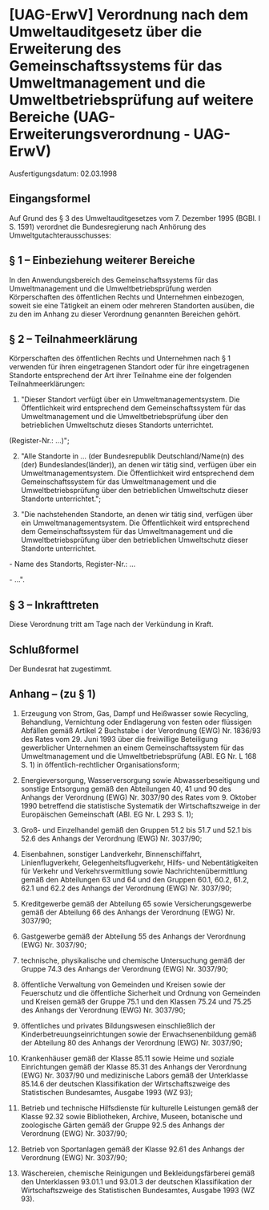 # [UAG-ErwV] Verordnung nach dem Umweltauditgesetz über die Erweiterung des Gemeinschaftssystems für das Umweltmanagement und die Umweltbetriebsprüfung auf weitere Bereiche  (UAG-Erweiterungsverordnung - UAG-ErwV)

Ausfertigungsdatum: 02.03.1998

 

## Eingangsformel

Auf Grund des § 3 des Umweltauditgesetzes vom 7. Dezember 1995 (BGBl. I S. 1591) verordnet die Bundesregierung nach Anhörung des Umweltgutachterausschusses:


## § 1 – Einbeziehung weiterer Bereiche

In den Anwendungsbereich des Gemeinschaftssystems für das Umweltmanagement und die Umweltbetriebsprüfung werden Körperschaften des öffentlichen Rechts und Unternehmen einbezogen, soweit sie eine Tätigkeit an einem oder mehreren Standorten ausüben, die zu den im Anhang zu dieser Verordnung genannten Bereichen gehört.


## § 2 – Teilnahmeerklärung

Körperschaften des öffentlichen Rechts und Unternehmen nach § 1 verwenden für ihren eingetragenen Standort oder für ihre eingetragenen Standorte entsprechend der Art ihrer Teilnahme eine der folgenden Teilnahmeerklärungen:

1. "Dieser Standort verfügt über ein Umweltmanagementsystem. Die Öffentlichkeit wird entsprechend dem Gemeinschaftssystem für das Umweltmanagement und die Umweltbetriebsprüfung über den betrieblichen Umweltschutz dieses Standorts unterrichtet.

(Register-Nr.: ...)";

2. "Alle Standorte in ... (der Bundesrepublik Deutschland/Name(n) des (der) Bundeslandes(länder)), an denen wir tätig sind, verfügen über ein Umweltmanagementsystem. Die Öffentlichkeit wird entsprechend dem Gemeinschaftssystem für das Umweltmanagement und die Umweltbetriebsprüfung über den betrieblichen Umweltschutz dieser Standorte unterrichtet.";

3. "Die nachstehenden Standorte, an denen wir tätig sind, verfügen über ein Umweltmanagementsystem. Die Öffentlichkeit wird entsprechend dem Gemeinschaftssystem für das Umweltmanagement und die Umweltbetriebsprüfung über den betrieblichen Umweltschutz dieser Standorte unterrichtet.

\- Name des Standorts, Register-Nr.: ...

\- ...".


## § 3 – Inkrafttreten

Diese Verordnung tritt am Tage nach der Verkündung in Kraft.


## Schlußformel

Der Bundesrat hat zugestimmt.


## Anhang – (zu § 1)

1. Erzeugung von Strom, Gas, Dampf und Heißwasser sowie Recycling, Behandlung, Vernichtung oder Endlagerung von festen oder flüssigen Abfällen gemäß Artikel 2 Buchstabe i der Verordnung (EWG) Nr. 1836/93 des Rates vom 29. Juni 1993 über die freiwillige Beteiligung gewerblicher Unternehmen an einem Gemeinschaftssystem für das Umweltmanagement und die Umweltbetriebsprüfung (ABl. EG Nr. L 168 S. 1) in öffentlich-rechtlicher Organisationsform;

2. Energieversorgung, Wasserversorgung sowie Abwasserbeseitigung und sonstige Entsorgung gemäß den Abteilungen 40, 41 und 90 des Anhangs der Verordnung (EWG) Nr. 3037/90 des Rates vom 9. Oktober 1990 betreffend die statistische Systematik der Wirtschaftszweige in der Europäischen Gemeinschaft (ABl. EG Nr. L 293 S. 1);

3. Groß- und Einzelhandel gemäß den Gruppen 51.2 bis 51.7 und 52.1 bis 52.6 des Anhangs der Verordnung (EWG) Nr. 3037/90;

4. Eisenbahnen, sonstiger Landverkehr, Binnenschiffahrt, Linienflugverkehr, Gelegenheitsflugverkehr, Hilfs- und Nebentätigkeiten für Verkehr und Verkehrsvermittlung sowie Nachrichtenübermittlung gemäß den Abteilungen 63 und 64 und den Gruppen 60.1, 60.2, 61.2, 62.1 und 62.2 des Anhangs der Verordnung (EWG) Nr. 3037/90;

5. Kreditgewerbe gemäß der Abteilung 65 sowie Versicherungsgewerbe gemäß der Abteilung 66 des Anhangs der Verordnung (EWG) Nr. 3037/90;

6. Gastgewerbe gemäß der Abteilung 55 des Anhangs der Verordnung (EWG) Nr. 3037/90;

7. technische, physikalische und chemische Untersuchung gemäß der Gruppe 74.3 des Anhangs der Verordnung (EWG) Nr. 3037/90;

8. öffentliche Verwaltung von Gemeinden und Kreisen sowie der Feuerschutz und die öffentliche Sicherheit und Ordnung von Gemeinden und Kreisen gemäß der Gruppe 75.1 und den Klassen 75.24 und 75.25 des Anhangs der Verordnung (EWG) Nr. 3037/90;

9. öffentliches und privates Bildungswesen einschließlich der Kinderbetreuungseinrichtungen sowie der Erwachsenenbildung gemäß der Abteilung 80 des Anhangs der Verordnung (EWG) Nr. 3037/90;

10. Krankenhäuser gemäß der Klasse 85.11 sowie Heime und soziale Einrichtungen gemäß der Klasse 85.31 des Anhangs der Verordnung (EWG) Nr. 3037/90 und medizinische Labors gemäß der Unterklasse 85.14.6 der deutschen Klassifikation der Wirtschaftszweige des Statistischen Bundesamtes, Ausgabe 1993 (WZ 93);

11. Betrieb und technische Hilfsdienste für kulturelle Leistungen gemäß der Klasse 92.32 sowie Bibliotheken, Archive, Museen, botanische und zoologische Gärten gemäß der Gruppe 92.5 des Anhangs der Verordnung (EWG) Nr. 3037/90;

12. Betrieb von Sportanlagen gemäß der Klasse 92.61 des Anhangs der Verordnung (EWG) Nr. 3037/90;

13. Wäschereien, chemische Reinigungen und Bekleidungsfärberei gemäß den Unterklassen 93.01.1 und 93.01.3 der deutschen Klassifikation der Wirtschaftszweige des Statistischen Bundesamtes, Ausgabe 1993 (WZ 93).
